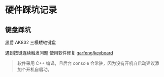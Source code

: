 # 硬件踩坑记录

## 键盘踩坑

黑爵 AK832
三模矮轴键盘

遇到按键连续触发问题
使用软件修复 [garfeng/keyboard](https://github.com/garfeng/keyboard/releases/tag/1.0)

> 软件采用 C++ 编译，且后台 console 会常驻，因为没有开机自启动建议添加个开机自启动。